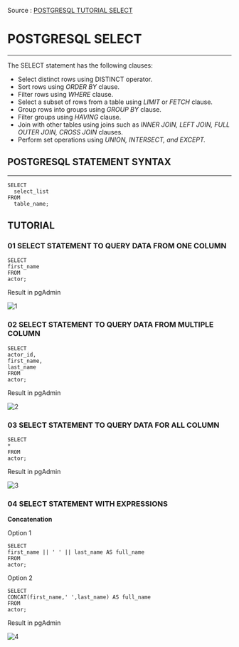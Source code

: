 Source : [POSTGRESQL TUTORIAL SELECT](https://www.postgresqltutorial.com/postgresql-tutorial/postgresql-select/)

# POSTGRESQL SELECT
___

The SELECT statement has the following clauses:

- Select distinct rows using DISTINCT operator.
- Sort rows using *ORDER BY* clause.
- Filter rows using *WHERE* clause.
- Select a subset of rows from a table using *LIMIT* or *FETCH* clause.
- Group rows into groups using *GROUP BY* clause.
- Filter groups using *HAVING* clause.
- Join with other tables using joins such as *INNER JOIN, LEFT JOIN, FULL OUTER JOIN, CROSS JOIN* clauses.
- Perform set operations using *UNION, INTERSECT, and EXCEPT.*

## POSTGRESQL STATEMENT SYNTAX
___

```
SELECT 
  select_list
FROM
  table_name;
```

## TUTORIAL

### 01 SELECT STATEMENT TO QUERY DATA FROM ONE COLUMN

```
SELECT 
first_name
FROM 
actor;
```

Result in pgAdmin

![1](https://github.com/anaswick/my_portfolio/assets/24541471/5d4de1c1-0bdc-4858-a5f1-b5f7aa5ff167)


### 02 SELECT STATEMENT TO QUERY DATA FROM MULTIPLE COLUMN

```
SELECT 
actor_id,
first_name,
last_name
FROM 
actor;
```

Result in pgAdmin

![2](https://github.com/anaswick/my_portfolio/assets/24541471/47a29f70-6289-4020-b289-5d933a1728ff)

### 03 SELECT STATEMENT TO QUERY DATA FOR ALL COLUMN

```
SELECT 
*
FROM 
actor;
```
Result in pgAdmin

![3](https://github.com/anaswick/my_portfolio/assets/24541471/bbf270c0-af6c-4c3b-8c6a-0c3f34502c42)

### 04 SELECT STATEMENT WITH EXPRESSIONS

**Concatenation**

Option 1

```
SELECT 
first_name || ' ' || last_name AS full_name
FROM 
actor;
```

Option 2

```
SELECT 
CONCAT(first_name,' ',last_name) AS full_name
FROM 
actor;
```

Result in pgAdmin

![4](https://github.com/anaswick/my_portfolio/assets/24541471/9675578e-880b-432a-911c-a9fc18b8471e)

